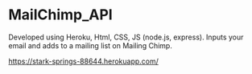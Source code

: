 # MailChimp_API

Developed using Heroku, Html, CSS, JS (node.js, express). Inputs your email and adds to a mailing list on Mailing Chimp.

https://stark-springs-88644.herokuapp.com/
